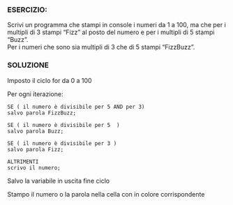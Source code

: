### ESERCIZIO:
 Scrivi un programma che stampi in console i numeri da 1 a 100,
 ma che per i multipli di 3 stampi “Fizz” al posto del numero e per i multipli di 5 stampi “Buzz”.  
 Per i numeri che sono sia multipli di 3 che di 5 stampi “FizzBuzz”.

### SOLUZIONE

Imposto il ciclo for da 0 a 100

Per ogni iterazione:

    SE ( il numero è divisibile per 5 AND per 3)   
    salvo parola FizzBuzz; 

    SE ( il numero è divisibile per 5  )   
    salvo parola Buzz; 

    SE ( il numero è divisibile per 3 )   
    salvo parola Fizz;

    ALTRIMENTI   
    scrivo il numero;

Salvo la variabile in uscita
fine ciclo  

Stampo il numero o la parola nella cella con in colore corrispondente


